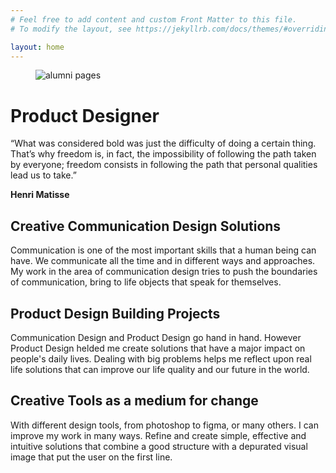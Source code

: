 ```yaml
---
# Feel free to add content and custom Front Matter to this file.
# To modify the layout, see https://jekyllrb.com/docs/themes/#overriding-theme-defaults

layout: home
---
```


<div class="homepage_wrapper">
    <div class="banner">
        <figure>
            <img src="{{site.baseurl}}/assets/img/margarida.jpg" alt="alumni pages">
        </figure>
        <div class="overlay"></div>
        <div>
            <h1>Product Designer</h1>
            <p>“What was considered bold was just the difficulty of doing a certain thing. That’s why freedom is, in fact, the impossibility of following the path taken by everyone; freedom consists in following the path that personal qualities lead us to take.”</p>
            <p><strong>Henri Matisse</strong></p>	
        </div>
    </div>
    <section>
        <h2>Creative Communication Design Solutions</h2>
        <p>Communication is one of the most important skills that a human being can have. We communicate all the time and in different ways and approaches. My work in the area of communication design tries to push the boundaries of communication, bring to life objects that speak for themselves.</p>
    </section>
    <section>
        <h2>Product Design Building Projects</h2>
        <p>Communication Design and Product Design go hand in hand. However Product Design helded me create solutions that have a major impact on people's daily lives. Dealing with big problems helps me reflect upon real life solutions that can improve our life quality and our future in the world.</p>
    </section>
    <section>
        <h2>Creative Tools as a medium for change</h2>
        <p>With different design tools, from photoshop to figma, or many others. I can improve my work in many ways. Refine and create simple, effective and intuitive solutions that combine a good structure with a depurated visual image that put the user on the first line.</p>
    </section>
</div>




